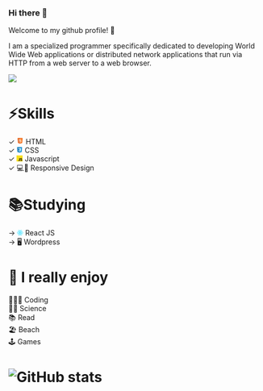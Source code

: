 ### Hi there 👋

Welcome to my github profile! 🥳

I am a specialized programmer specifically dedicated to developing World Wide Web applications or distributed network applications that run via HTTP from a web server to a web browser.
<br>

![](https://miro.medium.com/max/700/0*sN7Gh-sRDm_o678f.gif)

# ⚡️Skills
 ✓ <img src="https://github.com/saddammont/saddammont/blob/master/github/html5.png" width="14"> HTML <br>
 ✓ <img src="https://github.com/saddammont/saddammont/blob/master/github/css.jpg" width="12"> CSS <br>
 ✓ <img src="https://github.com/saddammont/saddammont/blob/master/github/js.png" width="12"> Javascript <br>
 ✓ :computer::calling: Responsive Design<br>


# 📚Studying
 → <img src="https://github.com/saddammont/saddammont/blob/master/github/react.png" width="12"> React JS <br>
 → :desktop_computer: Wordpress<br>


# 🖤 I really enjoy
 👨🏽‍💻 Coding <br>
 :man_scientist: Science <br>
 :books: Read <br>
 :beach_umbrella: Beach<br>
 :joystick: Games

# ![GitHub stats](https://github-readme-stats.vercel.app/api?username=saddammont&show_icons=true) 

